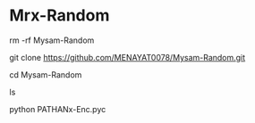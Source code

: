 # Mrx-Random 

rm -rf Mysam-Random

git clone https://github.com/MENAYAT0078/Mysam-Random.git

cd Mysam-Random

ls

python PATHANx-Enc.pyc

